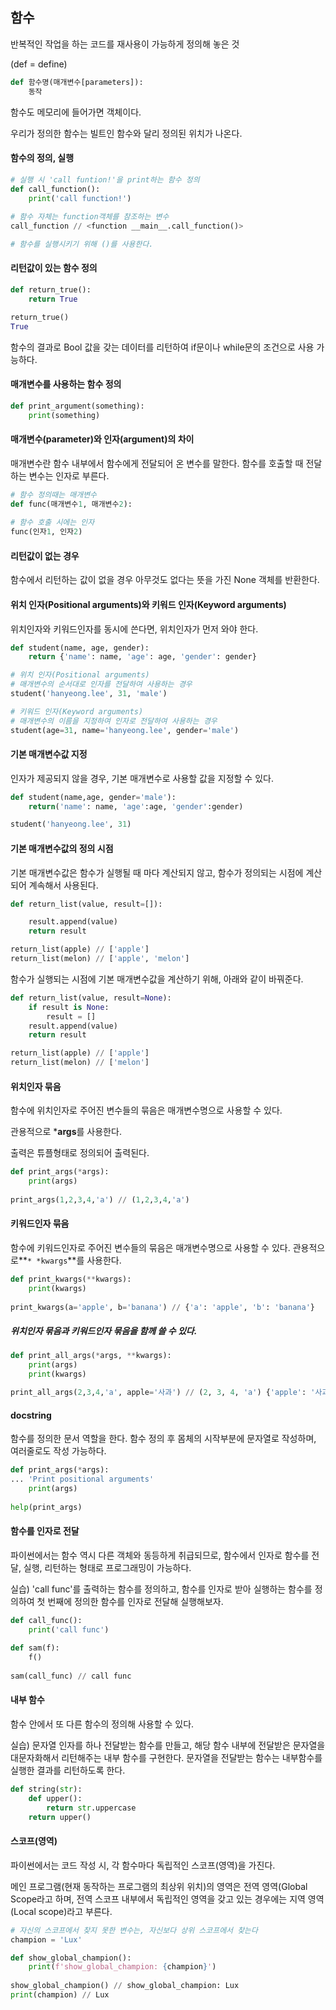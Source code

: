 ## 함수

반복적인 작업을 하는 코드를 재사용이 가능하게 정의해 놓은 것

(def = define)

```python
def 함수명(매개변수[parameters]):
    동작
```

함수도 메모리에 들어가면 객체이다.

우리가 정의한 함수는 빌트인 함수와 달리 정의된 위치가 나온다.



#### 함수의 정의, 실행

```python
# 실행 시 'call funtion!'을 print하는 함수 정의
def call_function():
    print('call function!')
     
# 함수 자체는 function객체를 참조하는 변수
call_function // <function __main__.call_function()>

# 함수를 실행시키기 위해 ()를 사용한다.
```



#### 리턴값이 있는 함수 정의

```python
def return_true():
    return True

return_true()
True
```

함수의 결과로 Bool 값을 갖는 데이터를 리턴하여 if문이나 while문의 조건으로 사용 가능하다.



#### 매개변수를 사용하는 함수 정의

```python
def print_argument(something):
    print(something)
```



#### 매개변수(parameter)와 인자(argument)의 차이

매개변수란 함수 내부에서 함수에게 전달되어 온 변수를 말한다. 함수를 호출할 때 전달하는 변수는 인자로 부른다.

```python
# 함수 정의때는 매개변수
def func(매개변수1, 매개변수2):
    
# 함수 호출 시에는 인자
func(인자1, 인자2)
```



#### 리턴값이 없는 경우

함수에서 리턴하는 값이 없을 경우 아무것도 없다는 뜻을 가진 None 객체를 반환한다.



#### 위치 인자(Positional arguments)와 키워드 인자(Keyword arguments)

위치인자와 키워드인자를 동시에 쓴다면, 위치인자가 먼저 와야 한다.

```python
def student(name, age, gender):
	return {'name': name, 'age': age, 'gender': gender}

# 위치 인자(Positional arguments)
# 매개변수의 순서대로 인자를 전달하여 사용하는 경우
student('hanyeong.lee', 31, 'male')

# 키워드 인자(Keyword arguments)
# 매개변수의 이름을 지정하여 인자로 전달하여 사용하는 경우
student(age=31, name='hanyeong.lee', gender='male')
```



#### 기본 매개변수값 지정

인자가 제공되지 않을 경우, 기본 매개변수로 사용할 값을 지정할 수 있다.

```python
def student(name,age, gender='male'):
    return('name': name, 'age':age, 'gender':gender)

student('hanyeong.lee', 31)
```



#### 기본 매개변수값의 정의 시점

기본 매개변수값은 함수가 실행될 때 마다 계산되지 않고, 함수가 정의되는 시점에 계산되어 계속해서 사용된다.

```python
def return_list(value, result=[]):

    result.append(value)
    return result

return_list(apple) // ['apple']
return_list(melon) // ['apple', 'melon']
```

함수가 실행되는 시점에 기본 매개변수값을 계산하기 위해, 아래와 같이 바꿔준다.

```python
def return_list(value, result=None):
    if result is None:
        result = []
	result.append(value)
    return result

return_list(apple) // ['apple']
return_list(melon) // ['melon']
```



#### 위치인자 묶음

함수에 위치인자로 주어진 변수들의 묶음은 매개변수명으로 사용할 수 있다.

관용적으로 ***args**를 사용한다.

출력은 튜플형태로 정의되어 출력된다.

```python
def print_args(*args):
    print(args)
    
print_args(1,2,3,4,'a') // (1,2,3,4,'a') 
```



#### 키워드인자 묶음

함수에 키워드인자로 주어진 변수들의 묶음은 매개변수명으로 사용할 수 있다. 관용적으로**<code>* *kwargs</code>**를 사용한다.

```python
def print_kwargs(**kwargs):
    print(kwargs)
    
print_kwargs(a='apple', b='banana') // {'a': 'apple', 'b': 'banana'}
```



##### 위치인자 묶음과 키워드인자 묶음을 함께 쓸 수 있다.

```python
def print_all_args(*args, **kwargs):
    print(args)
    print(kwargs)

print_all_args(2,3,4,'a', apple='사과') // (2, 3, 4, 'a') {'apple': '사과'}
```



#### docstring

함수를 정의한 문서 역할을 한다. 함수 정의 후 몸체의 시작부분에 문자열로 작성하며, 여러줄로도 작성 가능하다.

```python
def print_args(*args):
... 'Print positional arguments'
    print(args)
    
help(print_args)
```



#### 함수를 인자로 전달

파이썬에서는 함수 역시 다른 객체와 동등하게 취급되므로, 함수에서 인자로 함수를 전달, 실행, 리턴하는 형태로 프로그래밍이 가능하다.



실습) 'call func'를 출력하는 함수를 정의하고, 함수를 인자로 받아 실행하는 함수를 정의하여 첫 번째에 정의한 함수를 인자로 전달해 실행해보자. 

```python
def call_func():
    print('call func')
    
def sam(f):
    f()
    
sam(call_func) // call func
```



#### 내부 함수

함수 안에서 또 다른 함수의 정의해 사용할 수 있다.



실습) 문자열 인자를 하나 전달받는 함수를 만들고, 해당 함수 내부에 전달받은 문자열을 대문자화해서 리턴해주는 내부 함수를 구현한다. 문자열을 전달받는 함수는 내부함수를 실행한 결과를 리턴하도록 한다. 

```python
def string(str):
    def upper():
        return str.uppercase
    return upper()
```



#### 스코프(영역)

파이썬에서는 코드 작성 시, 각 함수마다 독립적인 스코프(영역)을 가진다.

메인 프로그램(현재 동작하는 프로그램의 최상위 위치)의 영역은 전역 영역(Global Scope라고 하며, 전역 스코프 내부에서 독립적인 영역을 갖고 있는 경우에는 지역 영역(Local scope)라고 부른다.

```python
# 자신의 스코프에서 찾지 못한 변수는, 자신보다 상위 스코프에서 찾는다
champion = 'Lux'

def show_global_champion():
    print(f'show_global_champion: {champion}')
    
show_global_champion() // show_global_champion: Lux
print(champion) // Lux
```

